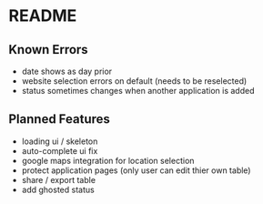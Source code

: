 # README

## Known Errors

- date shows as day prior
- website selection errors on default (needs to be reselected)
- status sometimes changes when another application is added

## Planned Features

- loading ui / skeleton
- auto-complete ui fix
- google maps integration for location selection
- protect application pages (only user can edit thier own table)
- share / export table
- add ghosted status
